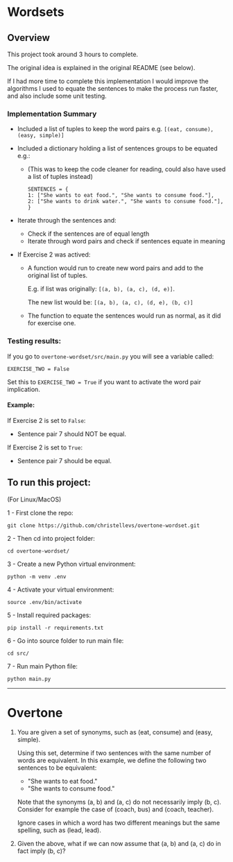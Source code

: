 # Wordsets

## Overview

This project took around 3 hours to complete.

The original idea is explained in the original README (see below).

If I had more time to complete this implementation I would improve the algorithms I used to equate the sentences to make the process run faster, and also include some unit testing.

### Implementation Summary

- Included a list of tuples to keep the word pairs e.g. `[(eat, consume), (easy, simple)]`
- Included a dictionary holding a list of sentences groups to be equated e.g.:

  - (This was to keep the code cleaner for reading, could also have used a list of tuples instead)

    ```
    SENTENCES = {
    1: ["She wants to eat food.", "She wants to consume food."],
    2: ["She wants to drink water.", "She wants to consume food."],
    }
    ```

- Iterate through the sentences and:
  - Check if the sentences are of equal length
  - Iterate through word pairs and check if sentences equate in meaning
- If Exercise 2 was actived:

  - A function would run to create new word pairs and add to the original list of tuples.

    E.g. if list was originally: `[(a, b), (a, c), (d, e)]`.

    The new list would be: `[(a, b), (a, c), (d, e), (b, c)]`

  - The function to equate the sentences would run as normal, as it did for exercise one.

### Testing results:

If you go to `overtone-wordset/src/main.py` you will see a variable called:

`EXERCISE_TWO = False`

Set this to `EXERCISE_TWO = True` if you want to activate the word pair implication.

#### Example:

If Exercise 2 is set to `False`:

- Sentence pair 7 should NOT be equal.

If Exercise 2 is set to `True`:

- Sentence pair 7 should be equal.

## To run this project:

(For Linux/MacOS)

1 - First clone the repo:

`git clone https://github.com/christellevs/overtone-wordset.git`

2 - Then cd into project folder:

`cd overtone-wordset/`

3 - Create a new Python virtual environment:

`python -m venv .env`

4 - Activate your virtual environment:

`source .env/bin/activate`

5 - Install required packages:

`pip install -r requirements.txt`

6 - Go into source folder to run main file:

`cd src/`

7 - Run main Python file:

`python main.py`

---

# Overtone

1.  You are given a set of synonyms, such as (eat, consume) and (easy, simple).

    Using this set, determine if two sentences with the same number of words are equivalent.
    In this example, we define the following two sentences to be equivalent:

    - "She wants to eat food."
    - "She wants to consume food."

    Note that the synonyms (a, b) and (a, c) do not necessarily imply (b, c). Consider
    for example the case of (coach, bus) and (coach, teacher).

    Ignore cases in which a
    word has two different meanings but the same spelling, such as (lead, lead).

2.  Given the above, what if we can now assume that (a, b) and (a, c) do in fact imply
    (b, c)?
